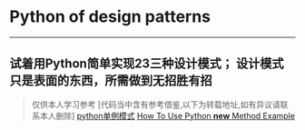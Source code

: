 # Python of design patterns
--- 
试着用Python简单实现23三种设计模式；
设计模式只是表面的东西，所需做到无招胜有招
---
> 仅供本人学习参考
> [代码当中含有参考借鉴,以下为转载地址,如有异议请联系本人删除]
[python单例模式](https://www.cnblogs.com/linxiyue/p/3902256.html)
[How To Use Python __new__ Method Example](https://www.code-learner.com/how-to-use-python-__new__-method-example/)
